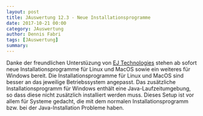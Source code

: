 ```yaml
---
layout: post
title: JAuswertung 12.3 - Neue Installationsprogramme
date: 2017-10-21 00:00
category: JAuswertung
author: Dennis Fabri
tags: [JAuswertung]
summary: 
---
```


Danke der freundlichen Unterstüzung von [EJ Technologies](https://www.ej-technologies.com/) stehen ab sofort neue
Installationsprogramme für Linux und MacOS sowie ein weiteres für Windows bereit. Die Installationsprogramme für Linux
und MacOS sind besser an das jeweilige Betriebssystem angepasst. Das zusätzliche Installationsprogramm für Windows enthält
eine Java-Laufzeitumgebung, so dass diese nicht zusätzlich installiert werden muss. Dieses Setup ist vor allem für
Systeme gedacht, die mit dem normalen Installationsprogramm bzw. bei der Java-Installation Probleme haben.
